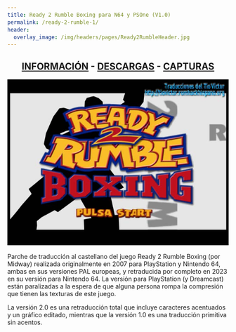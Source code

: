 ```yaml
---
title: Ready 2 Rumble Boxing para N64 y PSOne (V1.0)
permalink: /ready-2-rumble-1/
header:
  overlay_image: /img/headers/pages/Ready2RumbleHeader.jpg
---
```


<h2 style="text-align: center;"><strong><a href="/ready-2-rumble-1/informacion/">INFORMACIÓN</a> - <a href="/ready-2-rumble-1/descargar/">DESCARGAS</a> - <a href="/ready-2-rumble-1/capturas/">CAPTURAS</a></strong></h2>

<p style="text-align: center;"><img src="/img/2023/01/R2R_N64_20ESP_04.jpg" /></p>

Parche de traducción al castellano del juego Ready 2 Rumble Boxing (por Midway) realizada originalmente en 2007 
para PlayStation y Nintendo 64, ambas en sus versiones PAL europeas, y retraducida por completo en 2023 en su 
versión para Nintendo 64. La versión para PlayStation (y Dreamcast) están paralizadas a la espera de que alguna 
persona rompa la compresión que tienen las texturas de este juego.

La versión 2.0 es una retraducción total que incluye caracteres acentuados y un gráfico editado, mientras que 
la versión 1.0 es una traducción primitiva sin acentos.
